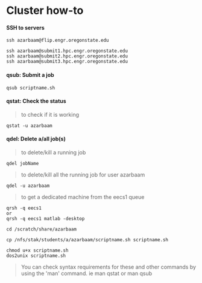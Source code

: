 Cluster how-to
=======

#### SSH to servers
```
ssh azarbaam@flip.engr.oregonstate.edu
```

```
ssh azarbaam@submit1.hpc.engr.oregonstate.edu
ssh azarbaam@submit2.hpc.engr.oregonstate.edu
ssh azarbaam@submit3.hpc.engr.oregonstate.edu
```

#### qsub: Submit a job
```
qsub scriptname.sh
```

#### qstat: Check the status
> to check if it is working

```
qstat -u azarbaam
```
#### qdel: Delete a/all job(s)
> to delete/kill a running job

```
qdel jobName
```

> to delete/kill all the running job for user azarbaam

```
qdel -u azarbaam
```

> to get a dedicated machine from the eecs1 queue 

```
qrsh -q eecs1 
or
qrsh -q eecs1 matlab -desktop  
```


```
cd /scratch/share/azarbaam
```

```
cp /nfs/stak/students/a/azarbaam/scriptname.sh scriptname.sh
```
```
chmod u+x scriptname.sh
dos2unix scriptname.sh
```

> You can check syntax requirements for these and other commands by using
the 'man' command. ie man qstat or man qsub
